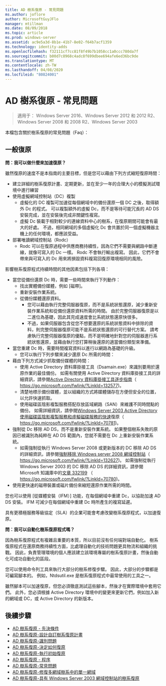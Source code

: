 ```yaml
---
title: AD 樹系復原 - 常見問題
ms.author: joflore
author: MicrosoftGuyJFlo
manager: mtillman
ms.date: 08/09/2018
ms.topic: article
ms.prod: windows-server
ms.assetid: ac9e5a3d-8b1e-41b7-8e02-f64b7acf1359
ms.technology: identity-adds
ms.openlocfilehash: f32111cf7cc81f8f49b7b1058cc1a0ccc780da7f
ms.sourcegitcommit: b00d7c8968c4adc8f699dbee694afe6ed36bc9de
ms.translationtype: MT
ms.contentlocale: zh-TW
ms.lasthandoff: 04/08/2020
ms.locfileid: "80824001"
---
```

# <a name="ad-forest-recovery---faq"></a>AD 樹系復原 - 常見問題

>適用于： Windows Server 2016、Windows Server 2012 和 2012 R2、Windows Server 2008 和 2008 R2、Windows Server 2003

本檔包含關於樹系復原的常見問題（Faq）：  

## <a name="general-recovery"></a>一般復原

**問：我可以做什麼來加速復原？**

雖然復原的速度不是本指南的主要目標，但是您可以藉由下列方式縮短復原時間：  
  
- 建立詳細的樹系復原計畫、定期更新，並在至少一年的合理大小的模擬測試環境中進行練習  
- 使用虛擬網域控制站（DC）複製  
   - 虛擬化的 DC 複製可加速從每個網域中的備份還原一個 DC 之後，取得額外 Dc 的程式。 可以複製額外的虛擬 Dc，而不是等待可能冗長的 AD DS 安裝完成，並在安裝後完成非關鍵性複寫。  
   - 虛擬 Dc 裝載于相對較少的連線資料中心的樹系，在復原期間可能會有最大的好處。 不過，相同網域的多個虛擬化 Dc 會共置於同一個虛擬機器主機上的任何環境，都應該受益。  
- 部署唯讀網域控制站（Rodc）  
   - Rodc 可以在復原過程中供應商務持續性，因為它們不需要與網路中斷連線，就像可寫入的 Dc 一樣。 Rodc 不會執行輸出複寫。 因此，它們不會帶來與可寫入的 Dc 用來將損毀資料複寫回復原環境相同的風險。  
  
影響樹系復原程式持續時間的其他因素包括下列各項：  
  
- 當您從備份還原 Dc 時，需要一些時間來執行下列動作：  
   - 找出實體備份媒體，例如 [磁帶]。  
   - 重新安裝作業系統。  
   - 從備份媒體還原資料。  
      - 您可以藉由執行完整伺服器復原，而不是系統狀態還原，減少重新安裝作業系統和從備份還原資料所需的時間。 由於完整伺服器復原是以二進位為基礎，因此其完成速度會比系統狀態還原快很多。  
      - 不過，如果伺服器包含從您不想要還原的系統狀態資料中排除的資料，則完整伺服器復原可能不是系統狀態還原的可行替代方案。 請考慮執行完整伺服器復原的優點，而不是明確地針對您的伺服器進行系統狀態還原，並藉由執行您打算稍後還原的適當備份類型來準備。  
- 當您重建 Dc 時，需要時間複寫資料以進行以網路為基礎的升級。  
   - 您可以執行下列步驟來減少還原 Dc 所需的時間：  
- 藉由下列方式減少抓取備份媒體的時間：  
   - 使用 Active Directory 資料庫掛接工具（Dsamain.exe）來識別要用於還原作業的最佳備份。 如需有關使用 Active Directory 資料庫掛接工具的詳細資訊，請參閱[Active Directory 資料庫掛接工具逐步指南](https://go.microsoft.com/fwlink/?LinkId=132577)（ https://go.microsoft.com/fwlink/?LinkId=132577)。  
   - 清楚地標示備份媒體，並以組織的方式將媒體儲存在方便但安全的位置，以允許快速抓取。  
   - 使用磁碟區陰影複製服務搭配存放區域網路（SAN）來維護不同時間點的備份。 如需詳細資訊，請參閱[Windows Server 2003 Active Directory 使用磁碟區陰影複製服務和虛擬磁碟服務的快速](https://go.microsoft.com/fwlink/?LinkId=70781)復原（ https://go.microsoft.com/fwlink/?LinkId=70781)。  
- 強制從 Dc 移除 AD DS，而不是重新安裝作業系統。 如果整個樹系失敗的原因已被識別為純粹在 AD DS 範圍內，您就不需要在 Dc 上重新安裝作業系統。  
   - 如需強制從執行 Windows Server 2008 或更新版本的 DC 移除 AD DS 的詳細資訊，請參閱[強制移除 Windows server 2008 網域控制站](https://go.microsoft.com/fwlink/?LinkId=132627)（ https://go.microsoft.com/fwlink/?LinkId=132627)。 如需強制從執行 Windows Server 2003 的 DC 移除 AD DS 的詳細資訊，請參閱 Microsoft 知識庫中的[文章 332199](https://go.microsoft.com/fwlink/?LinkId=70780) （ https://go.microsoft.com/fwlink/?LinkId=70780)。  
- 使用更快速的磁帶裝置或磁片備份來縮短還原作業所需的時間。  
  
您也可以使用 [從媒體安裝（IFM）] 功能，在每個網域中重建 Dc，以協助加速 AD DS 安裝。 IFM 可減少在每個網域中重建 Dc 時所產生的複寫延遲。  
  
具有更積極服務等級協定（SLA）的企業可能會考慮改變樹系復原程式，以加速復原。  
  
**問：我可以自動化樹系復原程式嗎？**

因為樹系復原程式有複雜且重要的本質，所以目前沒有任何端對端自動化。 樹系復原程式在還原商務持續性方面，比處理自動化的技術問題更具物流和組織的挑戰。 因此，負責管理環境的個人應該建立該環境專屬的樹系復原計畫，然後自動化可成功自動化的區段。  
  
您可以使用命令列工具來執行大部分的樹系修復步驟。 因此，大部分的步驟都是可編寫腳本的。 例如，Ntdsutil.exe 是樹系復原程式中最常使用的工具之一。  
  
雖然腳本可以加速復原，但您必須徹底測試這些腳本，然後才在實際環境中套用它們。 此外，您必須根據 Active Directory 環境中的變更來更新它們，例如加入新的網域或 DC，或 Active Directory 的新版本。

## <a name="next-steps"></a>後續步驟

- [AD 樹系復原 - 先決條件](AD-Forest-Recovery-Prerequisties.md)  
- [AD 樹系復原-設計自訂樹系復原計畫](AD-Forest-Recovery-Devising-a-Plan.md)  
- [AD 樹系復原-識別問題](AD-Forest-Recovery-Identify-the-Problem.md)
- [AD 樹系復原-決定如何復原](AD-Forest-Recovery-Determine-how-to-Recover.md)
- [AD 樹系復原-執行初始復原](AD-Forest-Recovery-Perform-initial-recovery.md)  
- [AD 樹系復原 - 程序](AD-Forest-Recovery-Procedures.md)  
- [AD 樹系復原-常見問題](AD-Forest-Recovery-FAQ.md)  
- [AD 樹系復原-修復多網域樹系中的單一網域](AD-Forest-Recovery-Single-Domain-in-Multidomain-Recovery.md)  
- [AD 樹系復原-具有 Windows Server 2003 網域控制站的樹系復原](AD-Forest-Recovery-Windows-Server-2003.md)  
